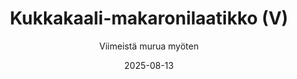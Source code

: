 ---
title: "Kukkakaali-makaronilaatikko (V)"
image: "https://vegaanibotti.lauravuo.me/2025/08/2025-08-13_small.png"
date: 2025-08-13
receipt_url: "https://viimeistamuruamyoten.com/kukkakaali-makaronilaatikko-v/"
author: "Viimeistä murua myöten"
---